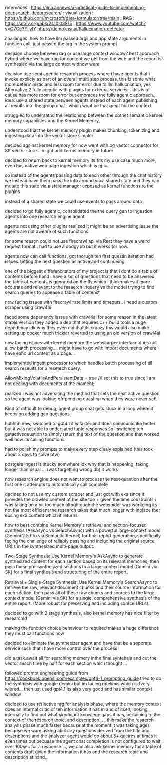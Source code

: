 references : https://jina.ai/news/a-practical-guide-to-implementing-deepsearch-deepresearch/
: visualization : https://github.com/microsoft/data-formulator/tree/main
: RAG : https://arxiv.org/abs/2410.08815 | https://www.youtube.com/watch?v=O7Ce3YljyIY
https://demo.exa.ai/hallucination-detector

challanges: how to have llm passed args and app state arguments in function call, just passed the arg in the system prompt

decision choose between rag or use large context window? best approach hybrid where we have rag for content we get from the web and the report is synthesied via the large context widnow were

decision use semi agentic research process where i have agents that i invoke explicly as part of an overall multi step process, this is some what more deterministic and less room for error due to llm hallucniation,
yes
Alternative 2 fully agentic with plugins for external services... this is of cause has more room for error but embraces the fully agentic approach.. idea: use a shared state between agents instead of each agent publishing all results into the group chat.. which wont be that great for the context

struggled to undersatnd the relationshp between the dotnet semantic kernel memory capabilities and the Kernel Memeory,

understood that the kernel memory plugin makes chunking, tokenizing and ingesting data into the vector store simpler

decided against kernel memory for now went with pg vector connector for SK vector store... might add kernel memory in future

decided to return back to kernel memory its fits my use case much more, even has native web page ingestion which is epic.

so instead of the agents passing data to each other through the chat history we instead have them pass the info around via a shared state and they can mutate this state via a state manager exposed as kernel functions to the plugins

instead of a shared state we could use events to pass around data

decided to go fully agentic, consolidated the the query gen to ingestion agents into one research engine agent

agents not using other plugins realized it might be an advertising issue the agents are not aweare of such functions

for some reason could not use firecrawl api via Rest they have a weird request format.. had to use a dodgy lib but it works for now.

agents now can call functions, got thorugh teh first questin iteration had issues setting the next question as active and continueing

one of the biggest differencitators of my project is that i dont do a table of contents before hand i have a set of questions that need to be answered, the table of contents is genrated on the fly which i think makes it more accurate and relevant to the resaerch inquery vs the model trying to find search queries to appease a table of contenst

now facing issues with firecrawl rate limits and timeouts.. i need a custom scraper using craw4ai

faced some depenency isssue with crawl4ai for some reason in the latest stable version they added a dep that requires c++ build tools a huge depndency idk why they even did that its craazy this would also make setting up docker much trickier reverted to using an old version of crawl4ai

now facing issues with kernel memory the webscarper interface does not allow batch processing..., might have to go with import documents where i have eahc url content as a page...

implemented ingest processor to which handles batch processing of all search reseults for a research query.

AllowMixingVolatileAndPersistentData = true //i set this to true since i am not dealing with documents at the moment;

realized i was not adversiting the method that sets the next active question so the agent was looking ofr pending question when they were never set!

Kind of difficult to debug, agent group chat gets stuck in a loop where it keeps on adding gap questions.

huhhhh now, switched to gpt4.1 it is faster and does communicatio better but it was not able to undersatnd tuple responses so i switched teh getactiveqeustion to simply return the text of the question and that worked well now its calling functions

had to polish my prompts to make every step clealy explained (this took about 3 days to solve btw)

postgers ingest is stucky somwhere idk why that is happening, taking longer than usual ... (was targetting wrong db) it works

now research engine does not want to process the next question after the first one it attempts to automatically call complete

decined to not use my custom scraper and just got with exa since it provides the crawled content of the site too + given the time constraints i was taking on a bit too much altoghtough the webspider was workging its not the most efficient the research takes that much longer with inplace ther eusing exa content which it returns

how to best combine Kernel Memory's retrieval and section-focused synthesis (AskAsync vs SearchAsync) with a powerful large-context model (Gemini 2.5 Pro via Semantic Kernel) for final report generation, specifically facing the challenge of reliably passing and including the original source URLs in the synthesized multi-page output.

Two-Stage Synthesis: Use Kernel Memory's AskAsync to generate synthesized content for each section based on its relevant memories, then pass these pre-synthesized sections to a large-context model (Gemini via SK) for a final synthesis and structuring of the entire report.

Retrieval + Single-Stage Synthesis: Use Kernel Memory's SearchAsync to retrieve the raw, relevant document chunks and their source information for each section, then pass all of these raw chunks and sources to the large-context model (Gemini via SK) for a single, comprehensive synthesis of the entire report. (More robust for preserving and including source URLs).

decided to go with 2 stage synthesis, also kernel memory has nice filter by researchId

making the function choice behaviour to required makes a huge difference they must call functions now

decided to eliminate the synthesizer agent and have that be a seperate service such that i have more control over the process

did a task.await all for searching memory inthe final syntehsis and cut the vector seach time by half for each section whic i thought ...

followed prompt engineering guide from https://cookbook.openai.com/examples/gpt4-1_prompting_guide
tried to do the synthesis with google gemini but im facing ratelimis which is fvery wiered... then ust used gpt4.1 its also very good and has similar context window

decided to use reflective rag for analysis phase, where the memory context does an internal critic of teh information it has in and of itself, looking internally to find out what signficant knowlege gaps it has, pertaining to the context of the research topic, and description... , this make the resaerch analysis phase much faster because at the moment it was taking ages because we ware asking abritrary questions derived from the title and descriptions and the analyzer agent would do about 5+ queires at times it even times out becuase the agent chat completion is not configured to wait over 100sec for a response ..., we can also ask kernel memory for a table of contents draft given the information it has and the research topic and description at hand..

